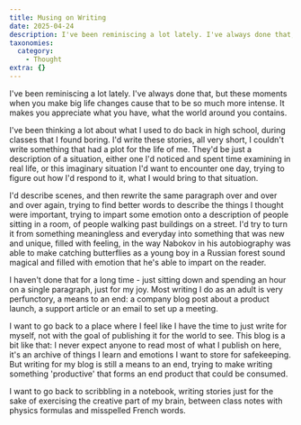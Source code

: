 ```yaml
---
title: Musing on Writing
date: 2025-04-24
description: I've been reminiscing a lot lately. I've always done that, but these moments when you make big life changes cause that to be so much more intense. It...
taxonomies:
  category:
    - Thought
extra: {}
---
```



I've been reminiscing a lot lately. I've always done that, but these moments when you make big life changes cause that to be so much more intense. It makes you appreciate what you have, what the world around you contains.

I've been thinking a lot about what I used to do back in high school, during classes that I found boring. I'd write these stories, all very short, I couldn't write something that had a plot for the life of me. They'd be just a description of a situation, either one I'd noticed and spent time examining in real life, or this imaginary situation I'd want to encounter one day, trying to figure out how I'd respond to it, what I would bring to that situation.

I'd describe scenes, and then rewrite the same paragraph over and over and over again, trying to find better words to describe the things I thought were important, trying to impart some emotion onto a description of people sitting in a room, of people walking past buildings on a street. I'd try to turn it from something meaningless and everyday into something that was new and unique, filled with feeling, in the way Nabokov in his autobiography was able to make catching butterflies as a young boy in a Russian forest sound magical and filled with emotion that he's able to impart on the reader.

I haven't done that for a long time - just sitting down and spending an hour on a single paragraph, just for my joy. Most writing I do as an adult is very perfunctory, a means to an end: a company blog post about a product launch, a support article or an email to set up a meeting.

I want to go back to a place where I feel like I have the time to just write for myself, not with the goal of publishing it for the world to see. This blog is a bit like that: I never expect anyone to read most of what I publish on here, it's an archive of things I learn and emotions I want to store for safekeeping. But writing for my blog is still a means to an end, trying to make writing something 'productive' that forms an end product that could be consumed.

I want to go back to scribbling in a notebook, writing stories just for the sake of exercising the creative part of my brain, between class notes with physics formulas and misspelled French words.

<style>a[href="#internal-link"] { color: #9b9b9b; text-decoration: none !important; }</style>